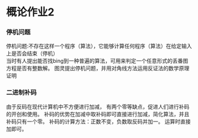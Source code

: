 # 概论作业2
### 停机问题
停机问题:不存在这样一个程序（算法），它能够计算任何程序（算法）在给定输入上是否会结束（停机）  
当时有人提出能否找bing到一种普遍的算法，可用来判定一个任意形式的丢番图方程是否有整数解。
图灵提出停机问题，并用对角线方法运用反证法的数学原理证明
### 二进制补码
由于反码在现代计算机中不方便进行加减， 有两个零等缺点，促进人们进行补码的开创和使用。
补码的优势在加减中取补码即可直接进行加减，简化算法，并且补码只有一个零。
补码的计算方法：正数不变，负数取反码并加一。 运算时直接加即可。
###
